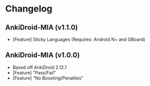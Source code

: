 # Changelog

## AnkiDroid-MIA (v1.1.0)

* [Feature] Sticky Languages (Requires: Android N+ and GBoard) 

## AnkiDroid-MIA (v1.0.0)

* Based off AnkiDroid 2.12.1
* [Feature] "Pass/Fail"
* [Feature] "No Boosting/Penalties"
